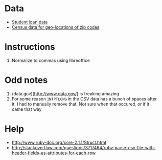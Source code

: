 # Data

- [Student loan data](http://studentaid.ed.gov/about/data-center/student/title-iv)
- [Census data for geo-locations of zip codes](http://www.census.gov/geo/maps-data/data/gazetteer2013.html)

# Instructions

1. Normalize to commas using libreoffice


# Odd notes

1. (data.gov)[http://www.data.gov/] is freaking amazing
2. For some reason `INTPTLONG` in the CSV data has a bunch of spaces after it. I had to manually remove that. Not sure when that occured, or if it came that way

# Help

- http://www.ruby-doc.org/core-2.1.1/Struct.html
- http://stackoverflow.com/questions/3717464/ruby-parse-csv-file-with-header-fields-as-attributes-for-each-row
